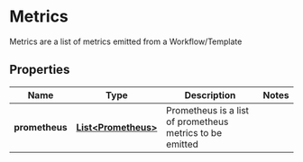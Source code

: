 

# Metrics

Metrics are a list of metrics emitted from a Workflow/Template
## Properties

Name | Type | Description | Notes
------------ | ------------- | ------------- | -------------
**prometheus** | [**List&lt;Prometheus&gt;**](Prometheus.md) | Prometheus is a list of prometheus metrics to be emitted | 



